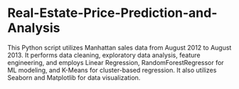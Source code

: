 # Real-Estate-Price-Prediction-and-Analysis
This Python script utilizes Manhattan sales data from August 2012 to August 2013. It performs data cleaning, exploratory data analysis, feature engineering, and employs Linear Regression, RandomForestRegressor for ML modeling, and K-Means for cluster-based regression. It also utilizes Seaborn and Matplotlib for data visualization.
